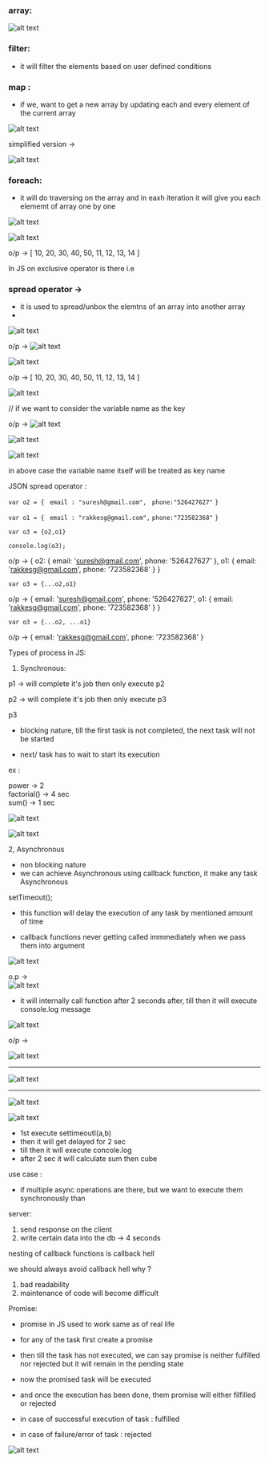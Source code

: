 ### array: 

![alt text](image-2.png)

### filter: 
- it will filter the elements based on user defined conditions

### map : 
- if we, want  to get a new array by updating each and every element of the current array 

![alt text](image.png)

simplified version ->

![alt text](image-1.png)

### foreach:

- it will do traversing on the array and in eaxh iteration it will give you each elememt of array one by one

![alt text](image-3.png)



![alt text](image-4.png)

o/p -> [
  10, 20, 30, 40, 50,
  11, 12, 13, 14
]

In  JS on exclusive operator is there i.e 

### spread operator ->

- it is used to spread/unbox the elemtns of an array into another array
- 

![alt text](image-5.png)

o/p ->
![alt text](image-6.png)

![alt text](image-7.png)

o/p ->  [
  10, 20, 30, 40, 50,
  11, 12, 13, 14
]

![alt text](image-8.png)

// if we want to consider the variable name as the key

o/p ->  ![alt text](image-9.png)


![alt text](image-11.png)


![alt text](image-10.png)

in above case the variable name itself will be treated as key name


JSON spread operator :

`var o2 = {`
   ` email : "suresh@gmail.com",`
   ` phone:"526427627"`
`}`

`var o1 = {`
   ` email : "rakkesg@gmail.com",`
    `phone:"723582368"`
`}`

`var o3 = {o2,o1}`

`console.log(o3);`

o/p -> {
  o2: { email: 'suresh@gmail.com', phone: '526427627' },
  o1: { email: 'rakkesg@gmail.com', phone: '723582368' }
}

`var o3 = {...o2,o1}`

o/p -> {
  email: 'suresh@gmail.com',
  phone: '526427627',
  o1: { email: 'rakkesg@gmail.com', phone: '723582368' }
}


`var o3 = {...o2, ...o1}`

o/p -> { email: 'rakkesg@gmail.com', phone: '723582368' }


Types of process in JS:

1. Synchronous: 

p1 -> will complete it's job then only  execute p2 

p2 -> will complete it's job then only  execute p3

p3


- blocking nature, till the first task is not completed, the next task will not be started

- next/ task has to wait to start its execution


ex : 

power -> 2 <br>
factorial() -> 4 sec <br>
sum() -> 1 sec

![alt text](image-13.png)

![alt text](image-12.png)

2, Asynchronous

- non blocking nature
- we can achieve Asynchronous using callback function, it make any task Asynchronous


setTimeout();
- this function will delay the execution of any task by mentioned amount of time

- callback functions never getting called immmediately when we pass them into argument


![alt text](image-14.png)

o.p ->  
![alt text](image-15.png)

- it will internally call function after 2 seconds after, till then it will execute console.log message

![alt text](image-16.png)

o/p -> 

![alt text](image-17.png)

----

![alt text](image-18.png)

----

![alt text](image-20.png)

![alt text](image-19.png)

- 1st execute settimeoutI(a,b) 
- then it will get delayed for 2 sec
- till then it will execute concole.log
- after 2 sec it will calculate sum then cube 

use case :
 - if multiple async operations are there, but we want to execute them synchronously
 than 

 server:
 1. send response on the client
 2. write certain data into the db -> 4 seconds

 nesting of callback functions is callback hell

 we should always avoid callback hell
 why ?

 1. bad readability
 2. maintenance of code will become difficult

 Promise: 

 - promise in JS used to work same as of real life

 - for any of the task first create a promise
 
 - then till the task has not executed, we can say promise is neither fulfilled nor rejected but it will remain in the pending state

 - now the promised task will be executed
 - and once the execution has been done, them promise will either filfilled or rejected 
 - in case of successful execution of task : fulfilled
 - in case of failure/error of task : rejected


 ![alt text](image-21.png)